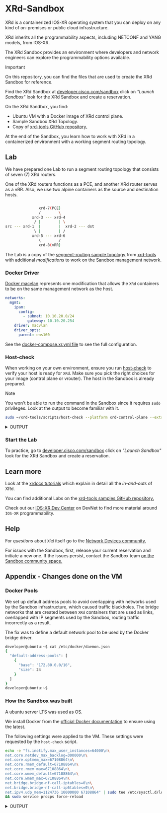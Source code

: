 # XRd-Sandbox

XRd is a containerized IOS-XR operating system that you can deploy on any kind of on-premises or public cloud infrastructure.

XRd inherits all the programmability aspects, including NETCONF and YANG models, from IOS-XR.

The XRd Sandbox provides an environment where developers and network engineers can explore the programmability options available.

> [!IMPORTANT]
> On this repository, you can find the files that are used to create the XRd Sandbox for reference.

Find the XRd Sandbox at [developer.cisco.com/sandbox](https://developer.cisco.com/site/sandbox/) click on _"Launch Sandbox"_ look for the XRd Sandbox and create a reservation.

On the XRd Sandbox, you find:

- Ubuntu VM with a Docker image of XRd control plane.
- Sample Sandbox XRd Topology.
- Copy of [xrd-tools GitHub repository.](https://github.com/ios-xr/xrd-tools/tree/main)

At the end of the Sandbox, you learn how to work with XRd in a containerized environment with a working segment routing topology.

## Lab

We have prepared one Lab to run a segment routing topology that consists of seven (7) XRd routers.

One of the XRd routers functions as a PCE, and another XRd router serves as a vRR. Also, we use two alpine containers as the source and destination hosts.

```bash

               xrd-7(PCE)
               /        \
            xrd-3 --- xrd-4
             / |        | \
src --- xrd-1  |        |  xrd-2 --- dst
             \ |        | /
            xrd-5 --- xrd-6
               \        /
               xrd-8(vRR)
```

The Lab is a copy of the [segment-routing sample topology](https://github.com/ios-xr/xrd-tools/tree/main/samples/xr_compose_topos/segment-routing) from [xrd-tools](https://github.com/ios-xr/xrd-tools) with additional _modifications_ to work on the Sandbox management network.

### Docker Driver

[Docker macvlan](https://docs.docker.com/engine/network/drivers/macvlan/) represents one modification that allows the `XRd` containers to be on the same management network as the host.

```yml
networks:
  mgmt:
    ipam:
      config:
        - subnet: 10.10.20.0/24
          gateway: 10.10.20.254
    driver: macvlan
    driver_opts:
      parent: ens160
```

See the [docker-compose.xr.yml file](docker-compose.xr.yml#L186) to see the full configuration.

### Host-check

When working on your own environment, ensure you run [host-check](https://github.com/ios-xr/xrd-tools/blob/main/scripts/host-check) to verify your host is ready for `XRd`. Make sure you pick the right choices for your image (control plane or vrouter). The host in the Sandbox is already prepared.

> [!NOTE]
> You won't be able to run the command in the Sandbox since it requires `sudo` privileges. Look at the output to become familiar with it.

```bash
sudo ~/xrd-tools/scripts/host-check --platform xrd-control-plane --extra-checks docker --extra-checks xr-compose
```

<details>
<summary>OUTPUT</summary>

```bash
developer@ubuntu:~$ sudo ~/xrd-tools/scripts/host-check --platform xrd-control-plane --extra-checks docker --extra-checks xr-compose
==============================
Platform checks - xrd-control-plane
==============================
 PASS -- CPU architecture (x86_64)
 PASS -- CPU cores (10)
 PASS -- Kernel version (5.15)
 PASS -- Base kernel modules
         Installed module(s): dummy, nf_tables
 INFO -- Cgroups
         Cgroups v2 is in use - this is not supported for production environments.
 PASS -- Inotify max user instances
         64000 - this is expected to be sufficient for 16 XRd instance(s).
 PASS -- Inotify max user watches
         249493 - this is expected to be sufficient for 62 XRd instance(s).
 PASS -- Socket kernel parameters (valid settings)
 PASS -- UDP kernel parameters (valid settings)
 INFO -- Core pattern (core files managed by the host)
 PASS -- ASLR (full randomization)
 WARN -- Linux Security Modules
         AppArmor is enabled. XRd is currently unable to run with the
         default docker profile, but can be run with
         '--security-opt apparmor=unconfined' or equivalent.
         However, some features might not work, such as ZTP.
 PASS -- Kernel module parameters
         Kernel modules loaded with expected parameters.
 PASS -- RAM
         Available RAM is 30.6 GiB.
         This is estimated to be sufficient for 15 XRd instance(s), although memory
         usage depends on the running configuration.
         Note that any swap that may be available is not included.

==============================
Extra checks
==============================

xr-compose checks
-----------------------
 PASS -- docker-compose (version 2.24.0)
 PASS -- PyYAML (installed)
 FAIL -- Bridge iptables
         For xr-compose to be able to use Docker bridges, bridge IP tables must
         be disabled. Note that there may be security considerations associated
         with doing so.
         Bridge IP tables can be disabled by setting the kernel parameters
         net.bridge.bridge-nf-call-iptables and net.bridge.bridge-nf-call-ip6tables
         to 0. These can be modified by adding 'net.bridge.bridge-nf-call-iptables=0'
         and 'net.bridge.bridge-nf-call-ip6tables=0' to /etc/sysctl.conf or in a
         dedicated conf file under /etc/sysctl.d/.
         For a temporary fix, run:
           sysctl -w net.bridge.bridge-nf-call-iptables=0
           sysctl -w net.bridge.bridge-nf-call-ip6tables=0

============================================================================
!! One or more platform checks resulted in a warning, see warnings above !!
----------------------------------------------------------------------------
Extra checks failed: xr-compose
============================================================================
developer@ubuntu:~$
```

</details>

### Start the Lab

To practice, go to [developer.cisco.com/sandbox](https://developer.cisco.com/site/sandbox/) click on _"Launch Sandbox"_ look for the XRd Sandbox and create a reservation.

## Learn more

Look at the [xrdocs tutorials](https://xrdocs.io/virtual-routing/tutorials/) which explain in detail all the _in-and-outs_ of XRd.

You can find additional Labs on the [xrd-tools samples GitHub repository.](https://github.com/ios-xr/xrd-tools/tree/main/samples/xr_compose_topos)

Check out our [IOS-XR Dev Center](https://developer.cisco.com/site/ios-xr/) on DevNet to find more material around `IOS-XR` programmability.

## Help

For _questions_ about `XRd` itself go to the [Network Devices community.](https://community.cisco.com/t5/network-devices/bd-p/disc-dev-network-devices)

For _issues_ with the Sandbox, first, release your current reservation and initiate a new one. If the issues persist, contact the Sandbox team [on the Sandbox community space.](https://communities.cisco.com/community/developer/sandbox)

## Appendix - Changes done on the VM

### Docker Pools

We set up default address pools to avoid overlapping with networks used by the Sandbox infrastructure, which caused traffic blackholes. The bridge networks that are created between `XRd` containers that are used as links, overlapped with IP segments used by the Sandbox, routing traffic incorrectly as a result.

The fix was to define a default network pool to be used by the Docker bridge driver.

```bash
developer@ubuntu:~$ cat /etc/docker/daemon.json
{
  "default-address-pools": [
    {
      "base": "172.80.0.0/16",
      "size": 24
    }
  ]
}
developer@ubuntu:~$
```

### How the Sandbox was built

A ubuntu server LTS was used as OS.

We install Docker from the [official Docker documentation](https://docs.docker.com/engine/install/ubuntu/) to ensure using the latest.

The following settings were applied to the VM. These settings were requested by the `host-check` script.

```bash
echo -e "fs.inotify.max_user_instances=64000\n\
net.core.netdev_max_backlog=300000\n\
net.core.optmem_max=67108864\n\
net.core.rmem_default=67108864\n\
net.core.rmem_max=67108864\n\
net.core.wmem_default=67108864\n\
net.core.wmem_max=67108864\n\
net.bridge.bridge-nf-call-iptables=0\n\
net.bridge.bridge-nf-call-ip6tables=0\n\
net.ipv4.udp_mem=1124736 10000000 67108864" | sudo tee /etc/sysctl.d/local.conf \
&& sudo service procps force-reload
```

<details>
<summary>OUTPUT</summary>

```bash
developer@ubuntu:~/xrd-tools/scripts$ cat /etc/sysctl.d/local.conf
fs.inotify.max_user_instances=64000
net.core.netdev_max_backlog=300000
net.core.optmem_max=67108864
net.core.rmem_default=67108864
net.core.rmem_max=67108864
net.core.wmem_default=67108864
net.core.wmem_max=67108864
net.bridge.bridge-nf-call-iptables=0
net.bridge.bridge-nf-call-ip6tables=0
net.ipv4.udp_mem=1124736 10000000 67108864
```

</details>
